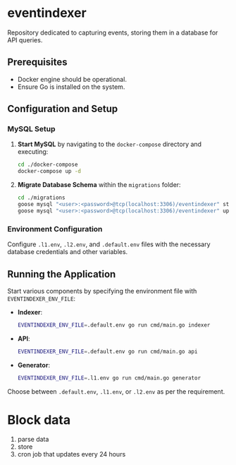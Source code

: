 # eventindexer

Repository dedicated to capturing events, storing them in a database for API queries.

## Prerequisites

- Docker engine should be operational.
- Ensure Go is installed on the system.

## Configuration and Setup

### MySQL Setup

1. **Start MySQL** by navigating to the `docker-compose` directory and executing:

   ```bash
   cd ./docker-compose
   docker-compose up -d
   ```

2. **Migrate Database Schema** within the `migrations` folder:

   ```bash
   cd ./migrations
   goose mysql "<user>:<password>@tcp(localhost:3306)/eventindexer" status
   goose mysql "<user>:<password>@tcp(localhost:3306)/eventindexer" up
   ```

### Environment Configuration

Configure `.l1.env`, `.l2.env`, and `.default.env` files with the necessary database credentials and other variables.

## Running the Application

Start various components by specifying the environment file with `EVENTINDEXER_ENV_FILE`:

- **Indexer**:
  
  ```bash
  EVENTINDEXER_ENV_FILE=.default.env go run cmd/main.go indexer
  ```

- **API**:
  
  ```bash
  EVENTINDEXER_ENV_FILE=.default.env go run cmd/main.go api
  ```

- **Generator**:

  ```bash
  EVENTINDEXER_ENV_FILE=.l1.env go run cmd/main.go generator
  ```

Choose between `.default.env`, `.l1.env`, or `.l2.env` as per the requirement.

# Block data

1. parse data
2. store
3. cron job that updates every 24 hours
